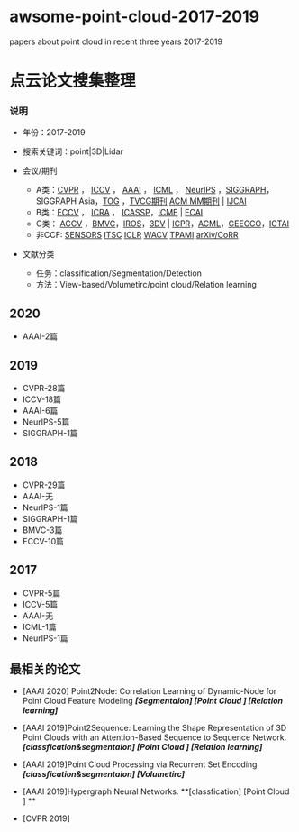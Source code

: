 # awsome-point-cloud-2017-2019
papers about point cloud in recent three years 2017-2019
# 点云论文搜集整理

### 说明

-  年份：2017-2019
-  搜索关键词：point|3D|Lidar

-  会议/期刊
   - A类：[CVPR](http://dblp.uni-trier.de/db/conf/cvpr/) ， [ICCV](http://dblp.uni-trier.de/db/conf/iccv/)  ，  [AAAI](http://dblp.uni-trier.de/db/conf/aaai/)  ，  [ICML](http://dblp.uni-trier.de/db/conf/icml/)  ， [NeurIPS](http://dblp.uni-trier.de/db/conf/nips/) ，[SIGGRAPH](http://dblp.uni-trier.de/db/conf/siggraph/index.html)，SIGGRAPH Asia，[TOG](http://dblp.uni-trier.de/db/journals/tog/) ，[TVCG期刊](http://dblp.uni-trier.de/db/journals/tvcg/)  [ACM  MM期刊](http://dblp.uni-trier.de/db/conf/mm/)                                          |  [IJCAI](http://dblp.uni-trier.de/db/conf/ijcai/)
   - B类：[ECCV](http://dblp.uni-trier.de/db/conf/eccv/) ，  [ICRA](http://dblp.uni-trier.de/db/conf/icra/)  ， [ICASSP](https://dblp.uni-trier.de/db/conf/icassp/)，[ICME](http://dblp.uni-trier.de/db/conf/icmcs/)        | [ECAI](http://dblp.uni-trier.de/db/conf/ecai/) 
   - C类： [ACCV](http://dblp.uni-trier.de/db/conf/accv/) ，[BMVC](http://dblp.uni-trier.de/db/conf/bmvc/)，[IROS](http://dblp.uni-trier.de/db/conf/iros/)，[3DV](https://dblp.uni-trier.de/db/conf/3dim/)                 |   [ICPR](http://dblp.uni-trier.de/db/conf/icpr/)，[ACML](http://dblp.uni-trier.de/db/conf/acml/)，[GEECCO](http://dblp.uni-trier.de/db/conf/gecco/)，[ICTAI](http://dblp.uni-trier.de/db/conf/ictai/)
   - 非CCF: [SENSORS](https://dblp.uni-trier.de/db/journals/sensors/index.html)   [ITSC](https://dblp.uni-trier.de/db/conf/itsc/index.html)  [ICLR](https://dblp.uni-trier.de/db/conf/iclr/)  [WACV](https://dblp.uni-trier.de/db/conf/wacv/index.html)   [TPAMI](https://dblp.uni-trier.de/db/journals/pami/index.html)  [arXiv/CoRR](https://dblp.uni-trier.de/db/journals/corr/)

-  文献分类
   - 任务：classification/Segmentation/Detection
   - 方法：View-based/Volumetirc/point cloud/Relation learning

## 2020

- AAAI-2篇

## 2019

- CVPR-28篇
- ICCV-18篇
- AAAI-6篇
- NeurIPS-5篇
- SIGGRAPH-1篇

## 2018

- CVPR-29篇
- AAAI-无
- NeurIPS-1篇
- SIGGRAPH-1篇
- BMVC-3篇
- ECCV-10篇

## 2017

- CVPR-5篇
- ICCV-5篇
- AAAI-无
- ICML-1篇
- NeurIPS-1篇

##  最相关的论文

- [AAAI 2020] Point2Node: Correlation Learning of Dynamic-Node for Point Cloud Feature Modeling ***[Segmentaion] [Point Cloud ] [Relation learning]***

- [AAAI 2019]Point2Sequence: Learning the Shape Representation of 3D Point Clouds with an Attention-Based Sequence to Sequence Network. ***[classfication&segmentaion] [Point Cloud ] [Relation learning]***

- [AAAI 2019]Point Cloud Processing via Recurrent Set Encoding ***[classfication&segmentaion] [Volumetirc]***

- [AAAI 2019]Hypergraph Neural Networks.  **[classfication] [Point Cloud ] **

- [CVPR 2019]

  
